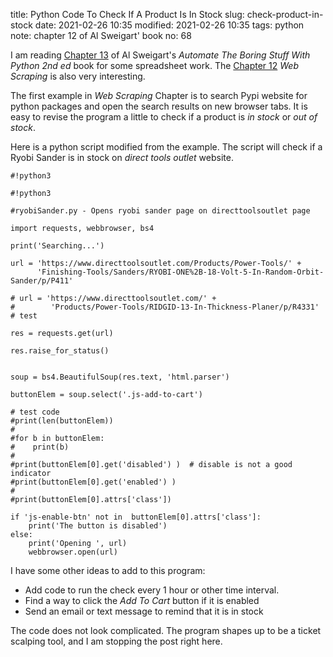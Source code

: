 title: Python Code To Check If A Product Is In Stock
slug: check-product-in-stock
date: 2021-02-26 10:35
modified: 2021-02-26 10:35
tags: python
note: chapter 12 of Al Sweigart' book
no: 68

I am reading 
[Chapter 13](https://automatetheboringstuff.com/2e/chapter13/) of Al Sweigart's 
*Automate The Boring Stuff With Python 2nd ed* book for some spreadsheet work. 
The [Chapter 12](https://automatetheboringstuff.com/2e/chapter12/) *Web Scraping* 
is also very interesting. 

The first example in *Web Scraping* Chapter is to search Pypi website for 
python packages and open the search results on new browser tabs.  It is 
easy to revise the program a little to check if a product is *in stock* or 
*out of stock*.  

Here is a python script modified from the example.  The script will check 
if a Ryobi Sander is in stock on *direct tools outlet* website. 

```
#!python3

#!python3

#ryobiSander.py - Opens ryobi sander page on directtoolsoutlet page

import requests, webbrowser, bs4

print('Searching...')

url = 'https://www.directtoolsoutlet.com/Products/Power-Tools/' + 
      'Finishing-Tools/Sanders/RYOBI-ONE%2B-18-Volt-5-In-Random-Orbit-Sander/p/P411'

# url = 'https://www.directtoolsoutlet.com/' +
#        'Products/Power-Tools/RIDGID-13-In-Thickness-Planer/p/R4331' # test

res = requests.get(url)

res.raise_for_status()


soup = bs4.BeautifulSoup(res.text, 'html.parser')

buttonElem = soup.select('.js-add-to-cart')

# test code
#print(len(buttonElem))
#
#for b in buttonElem:
#    print(b)
#
#print(buttonElem[0].get('disabled') )  # disable is not a good indicator
#print(buttonElem[0].get('enabled') )
#
#print(buttonElem[0].attrs['class'])

if 'js-enable-btn' not in  buttonElem[0].attrs['class']:
    print('The button is disabled')
else:
    print('Opening ', url)
    webbrowser.open(url)

```

I have some other ideas to add to this program:

- Add code to run the check every 1 hour or other time interval. 
- Find a way to click the *Add To Cart* button if it is enabled
- Send an email or text message to remind that it is in stock

The code does not look complicated.  The program shapes up to 
be a ticket scalping tool, and I am stopping the post right here. 